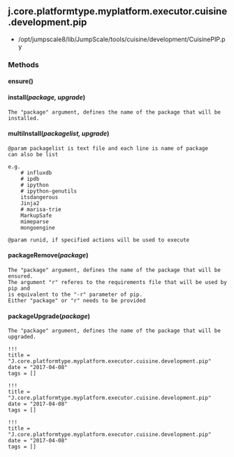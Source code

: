 <!-- toc -->
## j.core.platformtype.myplatform.executor.cuisine.development.pip

- /opt/jumpscale8/lib/JumpScale/tools/cuisine/development/CuisinePIP.py

### Methods

#### ensure() 

#### install(*package, upgrade*) 

```
The "package" argument, defines the name of the package that will be installed.

```

#### multiInstall(*packagelist, upgrade*) 

```
@param packagelist is text file and each line is name of package
can also be list

e.g.
    # influxdb
    # ipdb
    # ipython
    # ipython-genutils
    itsdangerous
    Jinja2
    # marisa-trie
    MarkupSafe
    mimeparse
    mongoengine

@param runid, if specified actions will be used to execute

```

#### packageRemove(*package*) 

```
The "package" argument, defines the name of the package that will be ensured.
The argument "r" referes to the requirements file that will be used by pip and
is equivalent to the "-r" parameter of pip.
Either "package" or "r" needs to be provided

```

#### packageUpgrade(*package*) 

```
The "package" argument, defines the name of the package that will be upgraded.

```


```
!!!
title = "J.core.platformtype.myplatform.executor.cuisine.development.pip"
date = "2017-04-08"
tags = []
```

```
!!!
title = "J.core.platformtype.myplatform.executor.cuisine.development.pip"
date = "2017-04-08"
tags = []
```

```
!!!
title = "J.core.platformtype.myplatform.executor.cuisine.development.pip"
date = "2017-04-08"
tags = []
```
